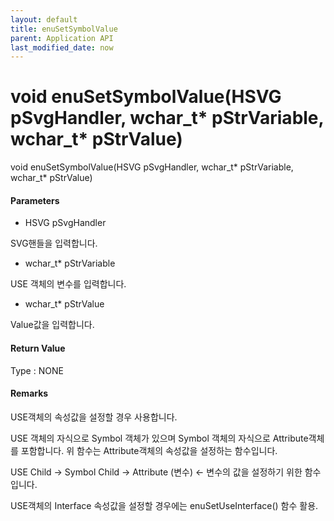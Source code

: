 ```yaml
---
layout: default
title: enuSetSymbolValue
parent: Application API
last_modified_date: now
---
```

# void enuSetSymbolValue\(HSVG pSvgHandler, wchar\_t\* pStrVariable, wchar\_t\* pStrValue\)

void enuSetSymbolValue\(HSVG pSvgHandler, wchar\_t\* pStrVariable, wchar\_t\* pStrValue\)

#### Parameters

* HSVG pSvgHandler

SVG핸들을 입력합니다.

* wchar\_t\* pStrVariable

USE 객체의 변수를 입력합니다.

* wchar\_t\* pStrValue

Value값을 입력합니다.

#### Return Value

Type : NONE

#### Remarks

USE객체의 속성값을 설정할 경우 사용합니다. 

USE 객체의 자식으로 Symbol 객체가 있으며 Symbol 객체의 자식으로 Attribute객체를 포함합니다. 위 함수는 Attribute객체의 속성값을 설정하는 함수입니다.

USE Child -&gt; Symbol Child -&gt; Attribute \(변수\) &lt;- 변수의 값을 설정하기 위한 함수입니다.

USE객체의 Interface 속성값을 설정할 경우에는 enuSetUseInterface\(\) 함수 활용.

